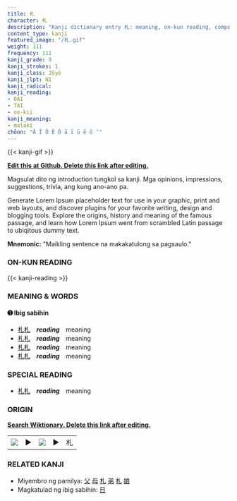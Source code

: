 ```yaml
---
title: 札
character: 札
description: "Kanji dictionary entry 札: meaning, on-kun reading, compounds, origin, related kanji"
content_type: kanji
featured_image: "/札.gif"
weight: 111
frequency: 111
kanji_grade: 9
kanji_strokes: 1
kanji_class: Jōyō
kanji_jlpt: N1
kanji_radical: 
kanji_reading: 
- DAI
- TAI
- oo-kii
kanji_meaning:
- malaki
chōon: "Ā Ī Ū Ē Ō ā ī ū ē ō ’"
---
```

[//]: # (Don't edit the line below. Kanji animated GIF code is automatically generated.)
{{< kanji-gif >}}

[//]: # (Edit below this line.)

**[Edit this at Github. Delete this link after editing.](https://github.com/tim0g/tim/tree/main/content/kanji/札/index.md)**

Magsulat dito ng introduction tungkol sa kanji. Mga opinions, impressions, suggestions, trivia, ang kung ano-ano pa.

Generate Lorem Ipsum placeholder text for use in your graphic, print and web layouts, and discover plugins for your favorite writing, design and blogging tools. Explore the origins, history and meaning of the famous passage, and learn how Lorem Ipsum went from scrambled Latin passage to ubiqitous dummy text.
 
**Mnemonic:** "Maikling sentence na makakatulong sa pagsaulo."

### ON-KUN READING

[//]: # (Don't edit the line below. ON-KUN READING code is automatically generated.)
{{< kanji-reading >}}

### MEANING & WORDS

#### ➊ **Ibig sabihin**
  - [札](../札)[札](../札)　***reading***　meaning
  - [札](../札)[札](../札)　***reading***　meaning
  - [札](../札)[札](../札)　***reading***　meaning
  - [札](../札)[札](../札)　***reading***　meaning

### SPECIAL READING
  - [札](../札)[札](../札)　***reading***　meaning

### ORIGIN

**[Search Wiktionary. Delete this link after editing.](https://wiktionary.org/wiki/札)**
<table class="kanji-table"><tr><td>
<img src="60px-札-bronze.svg.png">
</td><td>▶</td><td>
<img src="60px-札-oracle.svg.png">
</td><td>▶</td>
<td class="kanji-origin">札</td>
</tr></table>

### RELATED KANJI
- Miyembro ng pamilya: [父](../父) [母](../母) [札](../札) [弟](../弟) [札](../札) [娘](../娘)
- Magkatulad ng ibig sabihin: [日](../日)

